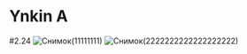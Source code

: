 # Ynkin A
#2.24
![Снимок(11111111)](https://user-images.githubusercontent.com/113889686/201590635-6a183d91-694b-4bf3-9d71-673fe5aed6c3.PNG)
![Снимок(2222222222222222222)](https://user-images.githubusercontent.com/113889686/201590648-c15cd8dc-b827-4e40-9e19-8e7b2ab0aed0.PNG)

